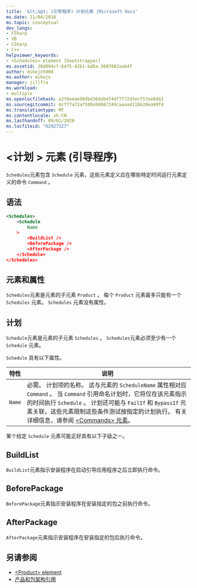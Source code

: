 ```yaml
---
title: '&lt;&gt; (引导程序) 计划元素 |Microsoft Docs'
ms.date: 11/04/2016
ms.topic: conceptual
dev_langs:
- FSharp
- VB
- CSharp
- C++
helpviewer_keywords:
- <Schedules> element [bootstrapper]
ms.assetid: 28d094cf-64f5-42b1-bd8a-3697082aab4f
author: mikejo5000
ms.author: mikejo
manager: jillfra
ms.workload:
- multiple
ms.openlocfilehash: a2f6e4ae90dbd36dab4f4df7f72d5ecf57ee04b1
ms.sourcegitcommit: 6cfffa72af599a9d667249caaaa411bb28ea69fd
ms.translationtype: MT
ms.contentlocale: zh-CN
ms.lasthandoff: 09/02/2020
ms.locfileid: "62927327"
---
```

# <a name="ltschedulesgt-element-bootstrapper"></a>&lt;计划 &gt; 元素 (引导程序) 
`Schedules`元素包含 `Schedule` 元素，这些元素定义应在哪些特定时间运行元素定义的命令 `Command` 。

## <a name="syntax"></a>语法

```xml
<Schedules>
    <Schedule
        Name
    >
        <BuildList />
        <BeforePackage />
        <AfterPackage />
    </Schedule>
</Schedules>
```

## <a name="elements-and-attributes"></a>元素和属性
 `Schedules`元素是元素的子元素 `Product` 。 每个 `Product` 元素最多只能有一个 `Schedules` 元素。 `Schedules` 元素没有属性。

## <a name="schedule"></a>计划
 `Schedule`元素是元素的子元素 `Schedules` 。 `Schedules`元素必须至少有一个 `Schedule` 元素。

 `Schedule` 具有以下属性。

|特性|说明|
|---------------|-----------------|
|`Name`|必需。 计划项的名称。 这与元素的 `ScheduleName` 属性相对应 `Command` 。 当 `Command` 引用命名计划时，它将仅在该元素指示的时间执行 `Schedule` 。 计划还可能与 `FailIf` 和 `BypassIf` 元素关联，这些元素限制这些条件测试按指定的计划执行。 有关详细信息，请参阅 [\<Commands> 元素](../deployment/commands-element-bootstrapper.md)。|

 某个给定 `Schedule` 元素可能正好具有以下子级之一。

## <a name="buildlist"></a>BuildList
 `BuildList`元素指示安装程序在启动引导应用程序之后立即执行命令。

## <a name="beforepackage"></a>BeforePackage
 `BeforePackage`元素指示安装程序在安装指定的包之前执行命令。

## <a name="afterpackage"></a>AfterPackage
 `AfterPackage`元素指示安装程序在安装指定的包后执行命令。

## <a name="see-also"></a>另请参阅
- [\<Product> element](../deployment/product-element-bootstrapper.md)
- [产品和包架构引用](../deployment/product-and-package-schema-reference.md)